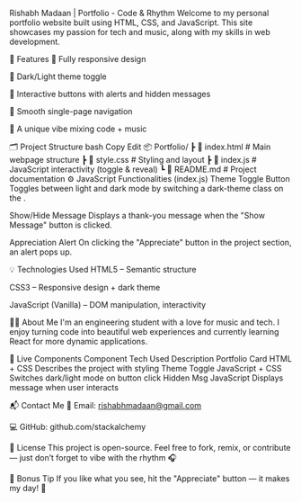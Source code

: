  Rishabh Madaan | Portfolio - Code & Rhythm
Welcome to my personal portfolio website built using HTML, CSS, and JavaScript. This site showcases my passion for tech and music, along with my skills in web development.

📌 Features
🎯 Fully responsive design

🌙 Dark/Light theme toggle

🧠 Interactive buttons with alerts and hidden messages

📱 Smooth single-page navigation

🎵 A unique vibe mixing code + music

🗂️ Project Structure
bash
Copy
Edit
📦 Portfolio/
 ┣ 📜 index.html      # Main webpage structure
 ┣ 📜 style.css       # Styling and layout
 ┣ 📜 index.js        # JavaScript interactivity (toggle & reveal)
 ┗ 📄 README.md       # Project documentation
⚙️ JavaScript Functionalities (index.js)
Theme Toggle Button
Toggles between light and dark mode by switching a dark-theme class on the <body>.

Show/Hide Message
Displays a thank-you message when the "Show Message" button is clicked.

Appreciation Alert
On clicking the "Appreciate" button in the project section, an alert pops up.

💡 Technologies Used
HTML5 – Semantic structure

CSS3 – Responsive design + dark theme

JavaScript (Vanilla) – DOM manipulation, interactivity

👨‍🎓 About Me
I'm an engineering student with a love for music and tech.
I enjoy turning code into beautiful web experiences and currently learning React for more dynamic applications.

🧪 Live Components
Component	Tech Used	Description
Portfolio Card	HTML + CSS	Describes the project with styling
Theme Toggle	JavaScript + CSS	Switches dark/light mode on button click
Hidden Msg	JavaScript	Displays message when user interacts

📬 Contact Me
📧 Email: rishabhmadaan@gmail.com

💻 GitHub: github.com/stackalchemy

🔖 License
This project is open-source.
Feel free to fork, remix, or contribute — just don’t forget to vibe with the rhythm 🎧

🙌 Bonus Tip
If you like what you see, hit the "Appreciate" button — it makes my day! 🚀
